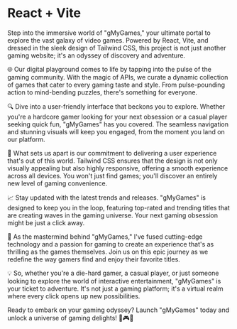 # React + Vite

Step into the immersive world of "gMyGames," your ultimate portal to explore the vast galaxy of video games. Powered by React, Vite, and dressed in the sleek design of Tailwind CSS, this project is not just another gaming website; it's an odyssey of discovery and adventure.

🌐 Our digital playground comes to life by tapping into the pulse of the gaming community. With the magic of APIs, we curate a dynamic collection of games that cater to every gaming taste and style. From pulse-pounding action to mind-bending puzzles, there's something for everyone.

🔍 Dive into a user-friendly interface that beckons you to explore. Whether you're a hardcore gamer looking for your next obsession or a casual player seeking quick fun, "gMyGames" has you covered. The seamless navigation and stunning visuals will keep you engaged, from the moment you land on our platform.

🌟 What sets us apart is our commitment to delivering a user experience that's out of this world. Tailwind CSS ensures that the design is not only visually appealing but also highly responsive, offering a smooth experience across all devices. You won't just find games; you'll discover an entirely new level of gaming convenience.

📈 Stay updated with the latest trends and releases. "gMyGames" is designed to keep you in the loop, featuring top-rated and trending titles that are creating waves in the gaming universe. Your next gaming obsession might be just a click away.

🚀 As the mastermind behind "gMyGames," I've fused cutting-edge technology and a passion for gaming to create an experience that's as thrilling as the games themselves. Join us on this epic journey as we redefine the way gamers find and enjoy their favorite titles.

💡 So, whether you're a die-hard gamer, a casual player, or just someone looking to explore the world of interactive entertainment, "gMyGames" is your ticket to adventure. It's not just a gaming platform; it's a virtual realm where every click opens up new possibilities.

Ready to embark on your gaming odyssey? Launch "gMyGames" today and unlock a universe of gaming delights! 🚀🎮🌌
